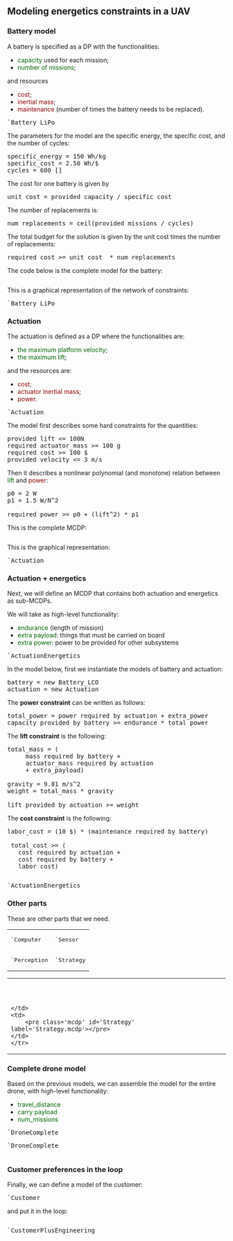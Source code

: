 <style type='text/css'>
.F { color: darkgreen; }
.R { color: darkred;}
</style>

## Modeling energetics constraints in a UAV


### Battery model

A battery is specified as a DP with the functionalities:

* <span class=F>capacity</span> used for each mission;
* <span class=F>number of missions</span>;

and resources

* <span class=R>cost</span>;
* <span class=R>inertial mass</span>;
* <span class=R>maintenance</span> (number of times the battery needs to be replaced).

<pre class='ndp_graph_templatized'>`Battery_LiPo</pre>

The parameters for the model are the specific energy, the specific cost, and
the number of cycles:

<pre class='mcdp_statements'>
specific_energy = 150 Wh/kg
specific_cost = 2.50 Wh/$
cycles = 600 []
</pre>

The cost for one battery is given by

<pre class='mcdp_statements'>
unit_cost = provided capacity / specific_cost
</pre>

The number of replacements is:

<pre class='mcdp_statements'>
num_replacements = ceil(provided missions / cycles)
</pre>

The total budget for the solution is given by the unit cost times
the number of replacements:

<pre class='mcdp_statements'>
required cost >= unit_cost  * num_replacements
</pre>

The code below is the complete model for the battery:

<pre class='mcdp' id='Battery_LiPo' label='Battery_LiPo.mcdp'></pre>

This is a graphical representation of the network of constraints:

<pre class='ndp_graph_expand'>`Battery_LiPo</pre>

### Actuation


The actuation is defined as a DP where the functionalities are:

* <span class=F>the maximum platform velocity</span>;
* <span class=F>the maximum lift</span>;

and the resources are:

* <span class=R>cost</span>;
* <span class=R>actuator inertial mass</span>;
* <span class=R>power</span>.

<pre class='ndp_graph_templatized'>`Actuation</pre>

The model first describes some hard constraints for the quantities:

<pre class='mcdp_statements'>
provided lift <= 100N
required actuator_mass >= 100 g
required cost >= 100 $
provided velocity <= 3 m/s
</pre>

Then it describes a nonlinear polynomial (and monotone) relation
between <span class=F>lift</span> and <span class=R>power</span>:

<pre class='mcdp_statements'>
p0 = 2 W
p1 = 1.5 W/N^2

required power >= p0 + (lift^2) * p1
</pre>

This is the complete MCDP:

<pre class='mcdp' id='Actuation' label='Actuation.mcdp'></pre>

This is the graphical representation:

<pre class='ndp_graph_expand'>`Actuation</pre>

### Actuation + energetics

Next, we will define an MCDP that contains both
actuation and energetics as sub-MCDPs.

We will take as high-level functionality:

* <span class=F>endurance</span> (length of mission)
* <span class=F>extra payload</span>: things that must be carried on board
* <span class=F>extra power</span>: power to be provided for other subsystems

<pre class='ndp_graph_templatized'>`ActuationEnergetics</pre>


In the model below, first we instantiate the models of battery and actuation:

<pre class='mcdp_statements'>
battery = new Battery_LCO
actuation = new Actuation
</pre>


The **power constraint** can be written as follows:

<pre class='mcdp_statements'>
total_power = power required by actuation + extra_power
capacity provided by battery >= endurance * total_power
</pre>

The **lift constraint** is the following:

<pre class='mcdp_statements'>
total_mass = (
     mass required by battery +
     actuator_mass required by actuation
     + extra_payload)

gravity = 9.81 m/s^2
weight = total_mass * gravity

lift provided by actuation >= weight
</pre>

The **cost constraint** is the following:

<pre class=mcdp_statements>
labor_cost = (10 $) * (maintenance required by battery)

 total_cost >= (
   cost required by actuation +
   cost required by battery +
   labor_cost)
</pre>

<pre class='mcdp' id='ActuationEnergetics' label='ActuationEnergetics.mcdp'></pre>
<pre class='ndp_graph_enclosed'>`ActuationEnergetics</pre>

### Other parts

These are other parts that we need.


<table>
    <tr>
        <td>
            <pre class='ndp_graph_templatized'>`Computer</pre>
        </td>
        <td>
            <pre class='ndp_graph_templatized'>`Sensor</pre>
        </td>
    </tr>
    <tr>
    <td>
        <pre class='ndp_graph_templatized'>`Perception</pre>
    </td>
    <td>
        <pre class='ndp_graph_templatized'>`Strategy</pre>
    </td>
    </tr>
</table>


<table>
    <tr>
        <td>
        <pre class='mcdp' id='Computer' label='Computer.mcdp'></pre>
        </td>
        <td>
            <pre class='mcdp' id='Sensor' label='Sensor.mcdp'></pre>
        </td>
    </tr>
    <tr>
    <td>
    <pre class='mcdp' id='Perception' label='Perception.mcdp'></pre>

    </td>
    <td>
        <pre class='mcdp' id='Strategy' label='Strategy.mcdp'></pre>
    </td>
    </tr>
</table>

<!-- ### Shipping

<pre class='mcdp' id='Shipping' label='Shipping.mcdp'></pre>
<pre class='ndp_graph_templatized'>`Shipping</pre>
 -->

### Complete drone model

Based on the previous models, we can assemble the model
for the entire drone, with high-level functionality:
* <span class=F>travel_distance</span>
* <span class=F>carry payload</span>
* <span class=F>num_missions</span>

<pre class='ndp_graph_templatized'>`DroneComplete</pre>
<pre class='ndp_graph_enclosed'>`DroneComplete</pre>
<pre class='mcdp' id='DroneComplete' label='DroneComplete.mcdp'></pre>


### Customer preferences in the loop

Finally, we can define a model of the customer:

<pre class='ndp_graph_templatized'>`Customer</pre>


and put it in the loop:

<pre class='mcdp' id='CustomerPlusEngineering' label='CustomerPlusEngineering.mcdp'></pre>
<pre class='ndp_graph_enclosed'>`CustomerPlusEngineering</pre>
